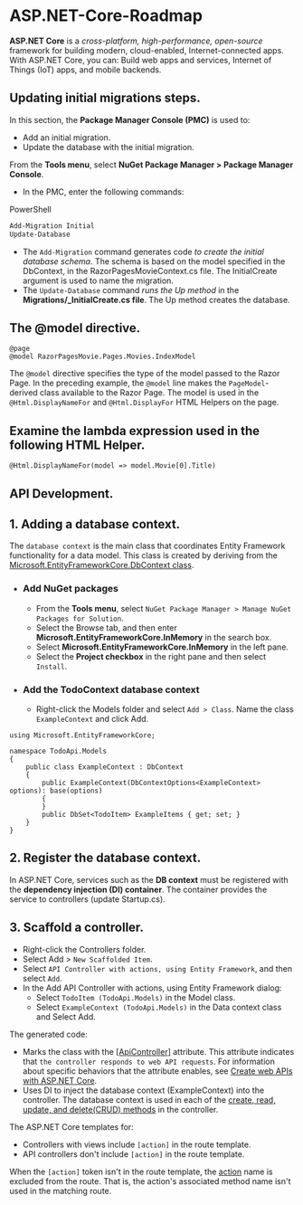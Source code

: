 # ASP.NET-Core-Roadmap

**ASP.NET Core** is a *cross-platform, high-performance, open-source* framework for building modern, cloud-enabled, Internet-connected apps. With ASP.NET Core, you can: Build web apps and services, Internet of Things (IoT) apps, and mobile backends.

## Updating initial migrations steps.
In this section, the **Package Manager Console (PMC)** is used to:
* Add an initial migration.
* Update the database with the initial migration.

From the **Tools menu**, select **NuGet Package Manager > Package Manager Console**.
* In the PMC, enter the following commands:

PowerShell
```Powershell
Add-Migration Initial
Update-Database
```
* The `Add-Migration` command generates code *to create the initial database schema*. The schema is based on the model specified in the DbContext, in the RazorPagesMovieContext.cs file. The InitialCreate argument is used to name the migration.
* The `Update-Database` command *runs the Up method* in the **Migrations/<time-stamp>_InitialCreate.cs file**. The Up method creates the database.
  
## The @model directive.
```CSHTML
@page
@model RazorPagesMovie.Pages.Movies.IndexModel
```
The `@model` directive specifies the type of the model passed to the Razor Page. In the preceding example, the `@model` line makes the `PageModel`-derived class available to the Razor Page. The model is used in the `@Html.DisplayNameFor` and `@Html.DisplayFor` HTML Helpers on the page.

## Examine the lambda expression used in the following HTML Helper.
```CSHTML
@Html.DisplayNameFor(model => model.Movie[0].Title)
```
## API Development.
## 1. Adding a database context.
The `database context` is the main class that coordinates Entity Framework functionality for a data model. This class is created by deriving from the [Microsoft.EntityFrameworkCore.DbContext class](https://docs.microsoft.com/en-us/dotnet/api/microsoft.entityframeworkcore.dbcontext?view=efcore-5.0).
* ### Add NuGet packages
  - From the **Tools menu**, select `NuGet Package Manager > Manage NuGet Packages for Solution`.
  - Select the Browse tab, and then enter **Microsoft.EntityFrameworkCore.InMemory** in the search box.
  - Select **Microsoft.EntityFrameworkCore.InMemory** in the left pane.
  - Select the **Project checkbox** in the right pane and then select `Install`.
* ### Add the TodoContext database context
  - Right-click the Models folder and select `Add > Class`. Name the class `ExampleContext` and click Add.
```CSharp
using Microsoft.EntityFrameworkCore;

namespace TodoApi.Models
{
    public class ExampleContext : DbContext
    {
        public ExampleContext(DbContextOptions<ExampleContext> options): base(options)
        {
        }
        public DbSet<TodoItem> ExampleItems { get; set; }
    }
}
```
## 2. Register the database context.
In ASP.NET Core, services such as the **DB context** must be registered with the **dependency injection (DI) container**. The container provides the service to controllers (update Startup.cs). 
## 3. Scaffold a controller.
* Right-click the Controllers folder.
* Select Add > `New Scaffolded Item`.
* Select `API Controller with actions, using Entity Framework`, and then select `Add`.
* In the Add API Controller with actions, using Entity Framework dialog:
  - Select `TodoItem (TodoApi.Models)` in the Model class.
  - Select `ExampleContext (TodoApi.Models)` in the Data context class and Select Add.

The generated code:
* Marks the class with the [[ApiController]](https://docs.microsoft.com/en-us/dotnet/api/microsoft.aspnetcore.mvc.apicontrollerattribute?view=aspnetcore-5.0) attribute. This attribute indicates that `the controller responds to web API requests`. For information about specific behaviors that the attribute enables, see [Create web APIs with ASP.NET Core](https://docs.microsoft.com/en-us/aspnet/core/web-api/?view=aspnetcore-5.0).
* Uses DI to inject the database context (ExampleContext) into the controller. The database context is used in each of the [create, read, update, and delete(CRUD) methods](https://en.wikipedia.org/wiki/Create,_read,_update_and_delete) in the controller.
  
The ASP.NET Core templates for:
* Controllers with views include `[action]` in the route template.
* API controllers don't include `[action]` in the route template.
  
When the `[action]` token isn't in the route template, the [action](https://docs.microsoft.com/en-us/aspnet/core/mvc/controllers/routing?view=aspnetcore-5.0#action) name is excluded from the route. That is, the action's associated method name isn't used in the matching route.
